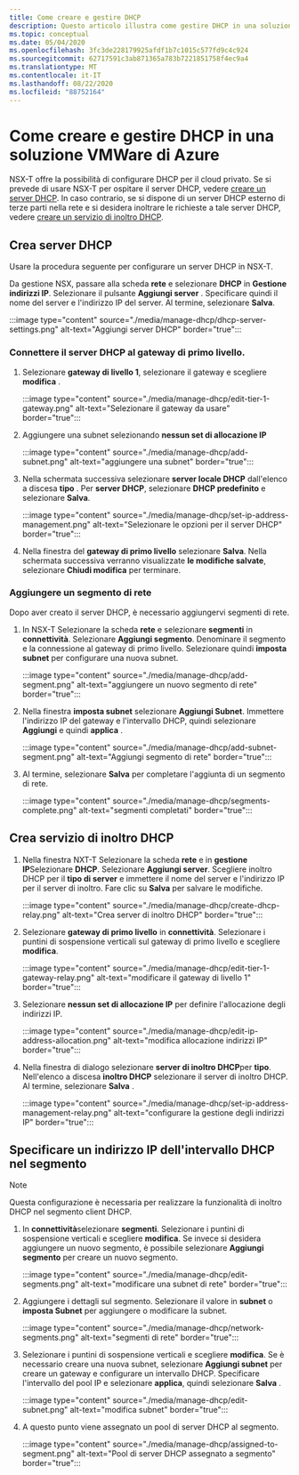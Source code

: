 ```yaml
---
title: Come creare e gestire DHCP
description: Questo articolo illustra come gestire DHCP in una soluzione VMware di Azure.
ms.topic: conceptual
ms.date: 05/04/2020
ms.openlocfilehash: 3fc3de228179925afdf1b7c1015c577fd9c4c924
ms.sourcegitcommit: 62717591c3ab871365a783b7221851758f4ec9a4
ms.translationtype: MT
ms.contentlocale: it-IT
ms.lasthandoff: 08/22/2020
ms.locfileid: "88752164"
---
```

# <a name="how-to-create-and-manage-dhcp-in-azure-vmware-solution"></a>Come creare e gestire DHCP in una soluzione VMWare di Azure

NSX-T offre la possibilità di configurare DHCP per il cloud privato. Se si prevede di usare NSX-T per ospitare il server DHCP, vedere [creare un server DHCP](#create-dhcp-server). In caso contrario, se si dispone di un server DHCP esterno di terze parti nella rete e si desidera inoltrare le richieste a tale server DHCP, vedere [creare un servizio di inoltro DHCP](#create-dhcp-relay-service).

## <a name="create-dhcp-server"></a>Crea server DHCP

Usare la procedura seguente per configurare un server DHCP in NSX-T.

Da gestione NSX, passare alla scheda **rete** e selezionare **DHCP** in **Gestione indirizzi IP**. Selezionare il pulsante **Aggiungi server** . Specificare quindi il nome del server e l'indirizzo IP del server. Al termine, selezionare **Salva**.

:::image type="content" source="./media/manage-dhcp/dhcp-server-settings.png" alt-text="Aggiungi server DHCP" border="true":::

### <a name="connect-dhcp-server-to-the-tier-1-gateway"></a>Connettere il server DHCP al gateway di primo livello.

1. Selezionare **gateway di livello 1**, selezionare il gateway e scegliere **modifica** .

   :::image type="content" source="./media/manage-dhcp/edit-tier-1-gateway.png" alt-text="Selezionare il gateway da usare" border="true":::

1. Aggiungere una subnet selezionando **nessun set di allocazione IP**

   :::image type="content" source="./media/manage-dhcp/add-subnet.png" alt-text="aggiungere una subnet" border="true":::

1. Nella schermata successiva selezionare **server locale DHCP** dall'elenco a discesa **tipo** . Per **server DHCP**, selezionare **DHCP predefinito** e selezionare **Salva**.

   :::image type="content" source="./media/manage-dhcp/set-ip-address-management.png" alt-text="Selezionare le opzioni per il server DHCP" border="true":::

1. Nella finestra del **gateway di primo livello** selezionare **Salva**. Nella schermata successiva verranno visualizzate **le modifiche salvate**, selezionare **Chiudi modifica** per terminare.

### <a name="add-a-network-segment"></a>Aggiungere un segmento di rete

Dopo aver creato il server DHCP, è necessario aggiungervi segmenti di rete.

1. In NSX-T Selezionare la scheda **rete** e selezionare **segmenti** in **connettività**. Selezionare **Aggiungi segmento**. Denominare il segmento e la connessione al gateway di primo livello. Selezionare quindi **imposta subnet** per configurare una nuova subnet. 

   :::image type="content" source="./media/manage-dhcp/add-segment.png" alt-text="aggiungere un nuovo segmento di rete" border="true":::

1. Nella finestra **imposta subnet** selezionare **Aggiungi Subnet**. Immettere l'indirizzo IP del gateway e l'intervallo DHCP, quindi selezionare **Aggiungi** e quindi **applica** .

   :::image type="content" source="./media/manage-dhcp/add-subnet-segment.png" alt-text="Aggiungi segmento di rete" border="true":::

1. Al termine, selezionare **Salva** per completare l'aggiunta di un segmento di rete.

   :::image type="content" source="./media/manage-dhcp/segments-complete.png" alt-text="segmenti completati" border="true":::

## <a name="create-dhcp-relay-service"></a>Crea servizio di inoltro DHCP

1. Nella finestra NXT-T Selezionare la scheda **rete** e in **gestione IP**Selezionare **DHCP**. Selezionare **Aggiungi server**. Scegliere inoltro DHCP per il **tipo di server** e immettere il nome del server e l'indirizzo IP per il server di inoltro. Fare clic su **Salva** per salvare le modifiche.

   :::image type="content" source="./media/manage-dhcp/create-dhcp-relay.png" alt-text="Crea server di inoltro DHCP" border="true":::

1. Selezionare **gateway di primo livello** in **connettività**. Selezionare i puntini di sospensione verticali sul gateway di primo livello e scegliere **modifica**.

   :::image type="content" source="./media/manage-dhcp/edit-tier-1-gateway-relay.png" alt-text="modificare il gateway di livello 1" border="true":::

1. Selezionare **nessun set di allocazione IP** per definire l'allocazione degli indirizzi IP.

   :::image type="content" source="./media/manage-dhcp/edit-ip-address-allocation.png" alt-text="modifica allocazione indirizzi IP" border="true":::

1. Nella finestra di dialogo selezionare **server di inoltro DHCP**per **tipo**. Nell'elenco a discesa **inoltro DHCP** selezionare il server di inoltro DHCP. Al termine, selezionare **Salva** .

   :::image type="content" source="./media/manage-dhcp/set-ip-address-management-relay.png" alt-text="configurare la gestione degli indirizzi IP" border="true":::

## <a name="specify-a-dhcp-range-ip-on-segment"></a>Specificare un indirizzo IP dell'intervallo DHCP nel segmento

> [!NOTE]
> Questa configurazione è necessaria per realizzare la funzionalità di inoltro DHCP nel segmento client DHCP. 

1. In **connettività**selezionare **segmenti**. Selezionare i puntini di sospensione verticali e scegliere **modifica**. Se invece si desidera aggiungere un nuovo segmento, è possibile selezionare **Aggiungi segmento** per creare un nuovo segmento.

   :::image type="content" source="./media/manage-dhcp/edit-segments.png" alt-text="modificare una subnet di rete" border="true":::

1. Aggiungere i dettagli sul segmento. Selezionare il valore in **subnet** o **imposta Subnet** per aggiungere o modificare la subnet.

   :::image type="content" source="./media/manage-dhcp/network-segments.png" alt-text="segmenti di rete" border="true":::

1. Selezionare i puntini di sospensione verticali e scegliere **modifica**. Se è necessario creare una nuova subnet, selezionare **Aggiungi subnet** per creare un gateway e configurare un intervallo DHCP. Specificare l'intervallo del pool IP e selezionare **applica**, quindi selezionare **Salva** .

   :::image type="content" source="./media/manage-dhcp/edit-subnet.png" alt-text="modifica subnet" border="true":::

1. A questo punto viene assegnato un pool di server DHCP al segmento.

   :::image type="content" source="./media/manage-dhcp/assigned-to-segment.png" alt-text="Pool di server DHCP assegnato a segmento" border="true":::
